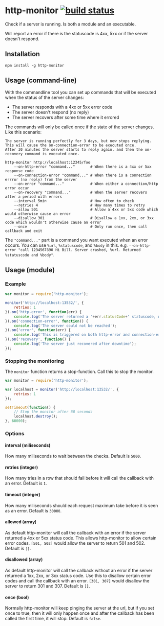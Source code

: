 # http-monitor [![build status](https://secure.travis-ci.org/freeall/http-monitor.png)](http://travis-ci.org/freeall/http-monitor)

Check if a server is running. Is both a module and an executable.

Will report an error if there is the statuscode is 4xx, 5xx or if the server doesn't respond.

## Installation

	npm install -g http-monitor

## Usage (command-line)

With the commandline tool you can set up commands that will be executed when the status of the server changes:

* The server responds with a 4xx or 5xx error code
* The server doesn't respond (no reply)
* The server recovers after some time where it errored

The commands will only be called once if the state of the server changes. Like this scenario:

	The server is running perfectly for 3 days, but now stops replying.  
	This will cause the on-connection-error to be executed once.  
	After 30 minutes the server starts to reply again, and then the on-recovery command is executed once.

```
http-monitor http://localhost:12345/foo
	--on-http-error "command..."       # When there is a 4xx or 5xx response code
	--on-connection-error "command..." # When there is a connection errror (no reply) from the server
	--on-error "command..."            # When either a connection/http error occur
	--on-recovery "command..."         # When the server recovers after a period with errors
	--interval 5min                    # How often to check
	--retries 4                        # How many times to retry
	--allow 501                        # Allow a 4xx or 5xx code which would otherwise cause an error
	--disallow 301                     # Disallow a 1xx, 2xx, or 3xx code which wouldn't otherwise cause an error
	--once                             # Only run once, then call callback and exit
 ```

The `"command..."` part is a command you want executed when an error occurs. You can use `%url`, `%statuscode`, and `%body` in this. e.g. `--on-http-error "call 1234567890 Hi Bill. Server crashed, %url. Returned %statuscode and %body"`.

## Usage (module)

### Example

``` js
var monitor = require('http-monitor');

monitor('http://localhost:13532/', {
	retries: 1
}).on('http-error', function(err) {
	console.log('The server returned a '+err.statusCode+' statuscode, with the body:'+err.body);
}).on('connection-error', function() {
	console.log('The server could not be reached');
}).on('error', function(err) {
	console.log('This is triggered on both http-error and connection-error');
}).on('recovery', function() {
	console.log('The server just recovered after downtime');
});
```

### Stopping the monitoring

The `monitor` function returns a stop-function. Call this to stop the monitor.

``` js
var monitor = require('http-monitor');

var localhost = monitor('http://localhost:13532/', {
	retries: 1
});

setTimeout(function() {
	// Stop the monitor after 60 seconds
	localhost.destroy();
}, 60000);
```

### Options

#### interval (miliseconds)

How many miliseconds to wait between the checks. Default is `5000`.

#### retries (integer)

How many tries in a row that should fail before it will call the callback with an error. Default is `1`.

#### timeout (integer)

How many miliseconds should each request maximum take before it is seen as an error. Default is `30000`.

#### allowed (array)

As default http-monitor will call the callback with an error if the server returned a 4xx or 5xx status code. This allows http-monitor to allow certain error codes. `[501, 502]` would allow the server to return 501 and 502. Default is `[]`.

#### disallowed (array)

As default http-monitor will call the callback without an error if the server returned a 1xx, 2xx, or 3xx status code. Use this to disallow certain error codes and call the callback with an error. `[301, 307]` would disallow the server to return 301 and 307. Default is `[]`.

#### once (bool)

Normally http-monitor will keep pinging the server at the url, but if you set once to true, then it will only happen once and after the callback has been called the first time, it will stop. Default is `false`.
